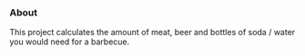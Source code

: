 ### About

This project calculates the amount of meat, beer and bottles of soda / water you would need for a barbecue.